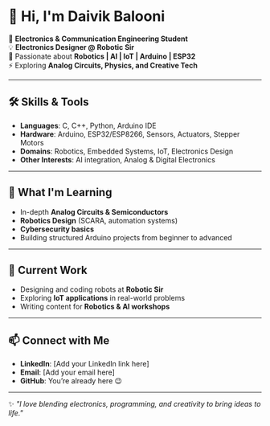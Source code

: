 # 👋 Hi, I'm Daivik Balooni  

🚀 **Electronics & Communication Engineering Student**  
💡 **Electronics Designer @ Robotic Sir**  
🤖 Passionate about **Robotics | AI | IoT | Arduino | ESP32**  
⚡ Exploring **Analog Circuits, Physics, and Creative Tech**  

---

## 🛠️ Skills & Tools  
- **Languages**: C, C++, Python, Arduino IDE  
- **Hardware**: Arduino, ESP32/ESP8266, Sensors, Actuators, Stepper Motors  
- **Domains**: Robotics, Embedded Systems, IoT, Electronics Design  
- **Other Interests**: AI integration, Analog & Digital Electronics  

---

## 📌 What I'm Learning  
- In-depth **Analog Circuits & Semiconductors**  
- **Robotics Design** (SCARA, automation systems)  
- **Cybersecurity basics**  
- Building structured Arduino projects from beginner to advanced  

---

## 🌱 Current Work  
- Designing and coding robots at **Robotic Sir**  
- Exploring **IoT applications** in real-world problems  
- Writing content for **Robotics & AI workshops**  

---

## 📫 Connect with Me  
- **LinkedIn**: [Add your LinkedIn link here]  
- **Email**: [Add your email here]  
- **GitHub**: You’re already here 😉  

---

✨ *"I love blending electronics, programming, and creativity to bring ideas to life."*  
